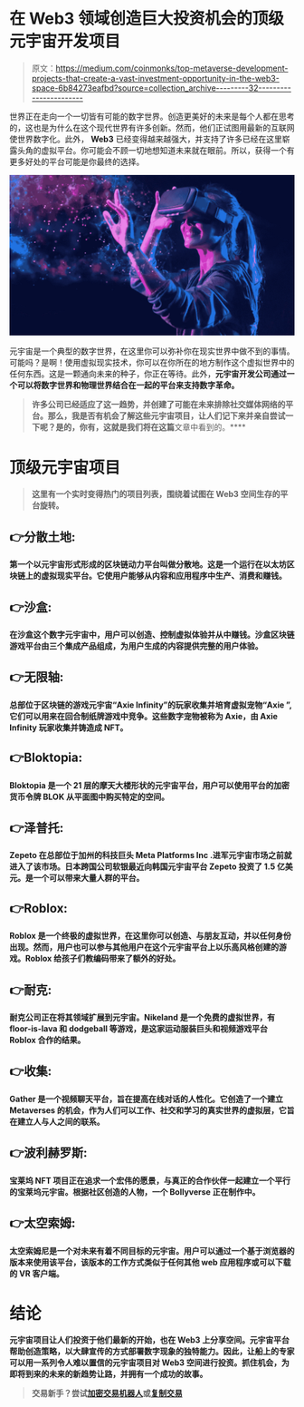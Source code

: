 # 在 Web3 领域创造巨大投资机会的顶级元宇宙开发项目

> 原文：<https://medium.com/coinmonks/top-metaverse-development-projects-that-create-a-vast-investment-opportunity-in-the-web3-space-6b84273eafbd?source=collection_archive---------32----------------------->

世界正在走向一个一切皆有可能的数字世界。创造更美好的未来是每个人都在思考的，这也是为什么在这个现代世界有许多创新。然而，他们正试图用最新的互联网使世界数字化。此外， **Web3** 已经变得越来越强大，并支持了许多已经在这里崭露头角的虚拟平台。你可能会不顾一切地想知道未来就在眼前。所以，获得一个有更多好处的平台可能是你最终的选择。

![](img/c96df0e5007277f1b4041ff3e10624e2.png)

元宇宙是一个典型的数字世界，在这里你可以弥补你在现实世界中做不到的事情。可能吗？是啊！使用虚拟现实技术，你可以在你所在的地方制作这个虚拟世界中的任何东西。这是一颗通向未来的种子，你正在等待。此外，[](https://bit.ly/3LwQHEa)**元宇宙开发公司通过一个可以将数字世界和物理世界结合在一起的平台来支持数字革命。**

> **许多公司已经适应了这一趋势，并创建了可能在未来排除社交媒体网络的平台。那么，我是否有机会了解这些元宇宙项目，让人们记下来并亲自尝试一下呢？是的，你有，这就是我们将在这篇**文章中看到的。****

# **顶级元宇宙项目**

> **这里有一个实时变得热门的项目列表，围绕着试图在 Web3 空间生存的平台旋转。**

## **👉分散土地:**

**第一个以元宇宙形式形成的区块链动力平台叫做分散地。这是一个运行在以太坊区块链上的虚拟现实平台。它使用户能够从内容和应用程序中生产、消费和赚钱。**

## **👉沙盒:**

**在沙盒这个数字元宇宙中，用户可以创造、控制虚拟体验并从中赚钱。沙盒区块链游戏平台由三个集成产品组成，为用户生成的内容提供完整的用户体验。**

## **👉无限轴:**

**总部位于区块链的游戏元宇宙“Axie Infinity”的玩家收集并培育虚拟宠物“Axie ”,它们可以用来在回合制纸牌游戏中竞争。这些数字宠物被称为 Axie，由 Axie Infinity 玩家收集并铸造成 NFT。**

## **👉Bloktopia:**

**Bloktopia 是一个 21 层的摩天大楼形状的元宇宙平台，用户可以使用平台的加密货币令牌 BLOK 从平面图中购买特定的空间。**

## **👉泽普托:**

**Zepeto 在总部位于加州的科技巨头 Meta Platforms Inc .进军元宇宙市场之前就进入了该市场。日本跨国公司软银最近向韩国元宇宙平台 Zepeto 投资了 1.5 亿美元。是一个可以带来大量人群的平台。**

## **👉Roblox:**

**Roblox 是一个终极的虚拟世界，在这里你可以创造、与朋友互动，并以任何身份出现。然而，用户也可以参与其他用户在这个元宇宙平台上以乐高风格创建的游戏。Roblox 给孩子们教编码带来了额外的好处。**

## **👉耐克:**

**耐克公司正在将其领域扩展到元宇宙。Nikeland 是一个免费的虚拟世界，有 floor-is-lava 和 dodgeball 等游戏，是这家运动服装巨头和视频游戏平台 Roblox 合作的结果。**

## **👉收集:**

**Gather 是一个视频聊天平台，旨在提高在线对话的人性化。它创造了一个建立 Metaverses 的机会，作为人们可以工作、社交和学习的真实世界的虚拟层，它旨在建立人与人之间的联系。**

## **👉波利赫罗斯:**

**宝莱坞 NFT 项目正在追求一个宏伟的愿景，与真正的合作伙伴一起建立一个平行的宝莱坞元宇宙。根据社区创造的人物，一个 Bollyverse 正在制作中。**

## **👉太空索姆:**

**太空索姆尼是一个对未来有着不同目标的元宇宙。用户可以通过一个基于浏览器的版本来使用该平台，该版本的工作方式类似于任何其他 web 应用程序或可以下载的 VR 客户端。**

# **结论**

**元宇宙项目让人们投资于他们最新的开始，也在 Web3 上分享空间。[](https://bit.ly/3LwQHEa)****元宇宙平台帮助创造策略，以大肆宣传的方式部署数字现象的独特能力。因此，让船上的专家可以用一系列令人难以置信的元宇宙项目对 Web3 空间进行投资。抓住机会，为即将到来的未来的新趋势让路，并拥有一个成功的故事。******

> ******交易新手？尝试[加密交易机器人](/coinmonks/crypto-trading-bot-c2ffce8acb2a)或[复制交易](/coinmonks/top-10-crypto-copy-trading-platforms-for-beginners-d0c37c7d698c)******